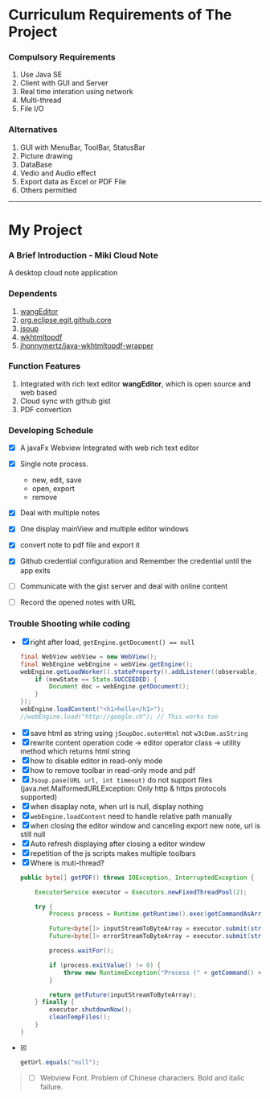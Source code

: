 # Curriculum Requirements of The Project

### Compulsory Requirements
1. Use Java SE
2. Client with GUI and Server
3. Real time interation using network
4. Multi-thread
5. File I/O

### Alternatives
1. GUI with MenuBar, ToolBar, StatusBar
7. Picture drawing
8. DataBase
9. Vedio and Audio effect
1. Export data as Excel or PDF File
2. Others permitted

***

# My Project

### A Brief Introduction - Miki Cloud Note
A desktop cloud note application

### Dependents
1. [wangEditor](https://github.com/wangfupeng1988/wangEditor)
12. [org.eclipse.egit.github.core](https://github.com/eclipse/egit-github/tree/master/org.eclipse.egit.github.core)
13. [jsoup](https://jsoup.org/)
15. [wkhtmltopdf](https://wkhtmltopdf.org/)
16. [jhonnymertz/java-wkhtmltopdf-wrapper](https://github.com/jhonnymertz/java-wkhtmltopdf-wrapper)

### Function Features
1. Integrated with rich text editor **wangEditor**, which is open source and web based
2. Cloud sync with github gist
5. PDF convertion

### Developing Schedule
- [x] A javaFx Webview Integrated with web rich text editor
- [x] Single note process.
	- new, edit, save
	- open, export
	- remove
- [x] Deal with multiple notes
- [x] One display mainView and multiple editor windows
- [x] convert note to pdf file and export it
- [x] Github credential configuration and Remember the credential until the app exits
- [ ] Communicate with the gist server and deal with online content
- [ ] Record the opened notes with URL


### Trouble Shooting while coding
- [x] right after load, `getEngine.getDocument() == null`
    ```java
    final WebView webView = new WebView();
    final WebEngine webEngine = webView.getEngine();
    webEngine.getLoadWorker().stateProperty().addListener((observable, oldState, newState) -> {
        if (newState == State.SUCCEEDED) {
            Document doc = webEngine.getDocument();
        }
    });
    webEngine.loadContent("<h1>hello</h1>");
    //webEngine.load("http://google.ch"); // This works too
    ```
- [x] save html as string using `jSoupDoc.outerHtml` not `w3cDom.asString`
- [x] rewrite content operation code -> editor operator class -> utility method which returns html string
- [x] how to disable editor in read-only mode
- [x] how to remove toolbar in read-only mode and pdf
- [x] `Jsoup.pase(URL url, int timeout)` do not support files (java.net.MalformedURLException: Only http & https protocols supported)
- [x] when disaplay note, when url is null, display nothing
- [x] `webEngine.loadContent` need to handle relative path manually
- [x] when closing the editor window and canceling export new note, url is still null
- [x] Auto refresh displaying after closing a editor window
- [x] repetition of the js scripts makes multiple toolbars
- [x] Where is muti-thread?
	```java
	public byte[] getPDF() throws IOException, InterruptedException {

        ExecutorService executor = Executors.newFixedThreadPool(2);

        try {
            Process process = Runtime.getRuntime().exec(getCommandAsArray());

            Future<byte[]> inputStreamToByteArray = executor.submit(streamToByteArrayTask(process.getInputStream()));
            Future<byte[]> errorStreamToByteArray = executor.submit(streamToByteArrayTask(process.getErrorStream()));

            process.waitFor();

            if (process.exitValue() != 0) {
                throw new RuntimeException("Process (" + getCommand() + ") exited with status code " + process.exitValue() + ":\n" + new String(getFuture(errorStreamToByteArray)));
            }

            return getFuture(inputStreamToByteArray);
        } finally {
            executor.shutdownNow();
            cleanTempFiles();
        }
    }
	```
- [x]
	```java
	getUrl.equals("null");
	```
> - [ ] Webview Font. Problem of Chinese characters. Bold and italic failure.
